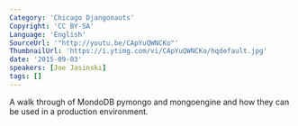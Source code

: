 ```yaml
---
Category: 'Chicago Djangonauts'
Copyright: 'CC BY-SA'
Language: 'English'
SourceUrl: '"http://youtu.be/CApYuQWNCKo"'
ThumbnailUrl: 'https://i.ytimg.com/vi/CApYuQWNCKo/hqdefault.jpg'
date: '2015-09-03'
speakers: [Joe Jasinski]
tags: []
---
```

A walk through of MondoDB pymongo and mongoengine and how they can be used in a production environment.